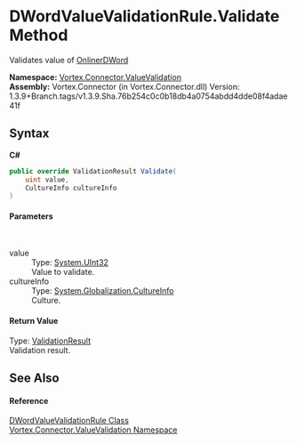 # DWordValueValidationRule.Validate Method 
 

Validates value of <a href="T_Vortex_Connector_ValueTypes_OnlinerDWord.md">OnlinerDWord</a>

**Namespace:**&nbsp;<a href="N_Vortex_Connector_ValueValidation.md">Vortex.Connector.ValueValidation</a><br />**Assembly:**&nbsp;Vortex.Connector (in Vortex.Connector.dll) Version: 1.3.9+Branch.tags/v1.3.9.Sha.76b254c0c0b18db4a0754abdd4dde08f4adae41f

## Syntax

**C#**<br />
``` C#
public override ValidationResult Validate(
	uint value,
	CultureInfo cultureInfo
)
```


#### Parameters
&nbsp;<dl><dt>value</dt><dd>Type: <a href="https://docs.microsoft.com/dotnet/api/system.uint32" target="_blank">System.UInt32</a><br />Value to validate.</dd><dt>cultureInfo</dt><dd>Type: <a href="https://docs.microsoft.com/dotnet/api/system.globalization.cultureinfo" target="_blank">System.Globalization.CultureInfo</a><br />Culture.</dd></dl>

#### Return Value
Type: <a href="T_Vortex_Connector_ValueValidation_ValidationResult.md">ValidationResult</a><br />Validation result.

## See Also


#### Reference
<a href="T_Vortex_Connector_ValueValidation_DWordValueValidationRule.md">DWordValueValidationRule Class</a><br /><a href="N_Vortex_Connector_ValueValidation.md">Vortex.Connector.ValueValidation Namespace</a><br />